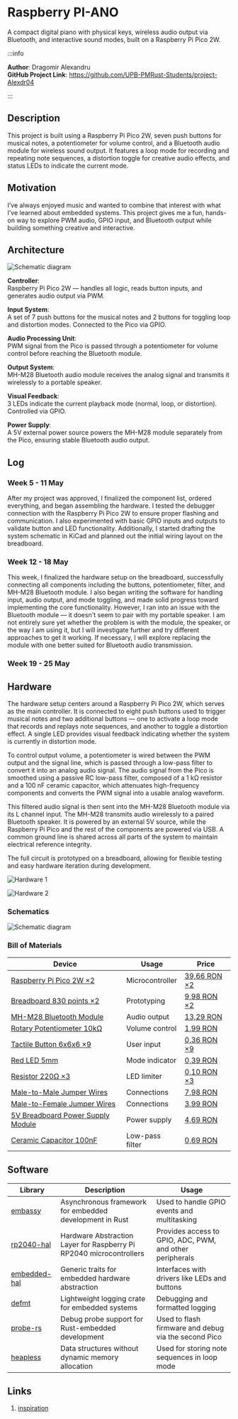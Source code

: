 # Raspberry PI-ANO
A compact digital piano with physical keys, wireless audio output via Bluetooth, and interactive sound modes, built on a Raspberry Pi Pico 2W.

:::info 

**Author**: Dragomir Alexandru \
**GitHub Project Link**: https://github.com/UPB-PMRust-Students/project-Alexdr04

:::

## Description

This project is built using a Raspberry Pi Pico 2W, seven push buttons for musical notes, a potentiometer for volume control, and a Bluetooth audio module for wireless sound output. It features a loop mode for recording and repeating note sequences, a distortion toggle for creative audio effects, and status LEDs to indicate the current mode.

## Motivation

I’ve always enjoyed music and wanted to combine that interest with what I’ve learned about embedded systems. This project gives me a fun, hands-on way to explore PWM audio, GPIO input, and Bluetooth output while building something creative and interactive.

## Architecture 

![Schematic diagram](AMPdiagrama3.webp)

**Controller**:  
  Raspberry Pi Pico 2W — handles all logic, reads button inputs, and generates audio output via PWM.

**Input System**:  
  A set of 7 push buttons for the musical notes and 2 buttons for toggling loop and distortion modes. Connected to the Pico via GPIO.

**Audio Processing Unit**:  
  PWM signal from the Pico is passed through a potentiometer for volume control before reaching the Bluetooth module.

**Output System**:  
  MH-M28 Bluetooth audio module receives the analog signal and transmits it wirelessly to a portable speaker.

**Visual Feedback**:  
  3 LEDs indicate the current playback mode (normal, loop, or distortion). Controlled via GPIO.

**Power Supply**:  
  A 5V external power source powers the MH-M28 module separately from the Pico, ensuring stable Bluetooth audio output.

## Log

<!-- write your progress here every week -->

### Week 5 - 11 May

After my project was approved, I finalized the component list, ordered everything, and began assembling the hardware. I tested the debugger connection with the Raspberry Pi Pico 2W to ensure proper flashing and communication. I also experimented with basic GPIO inputs and outputs to validate button and LED functionality. Additionally, I started drafting the system schematic in KiCad and planned out the initial wiring layout on the breadboard.

### Week 12 - 18 May

This week, I finalized the hardware setup on the breadboard, successfully connecting all components including the buttons, potentiometer, filter, and MH-M28 Bluetooth module. I also began writing the software for handling input, audio output, and mode toggling, and made solid progress toward implementing the core functionality. However, I ran into an issue with the Bluetooth module — it doesn't seem to pair with my portable speaker. I am not entirely sure yet whether the problem is with the module, the speaker, or the way I am using it, but I will investigate further and try different approaches to get it working. If necessary, I will explore replacing the module with one better suited for Bluetooth audio transmission.

### Week 19 - 25 May

## Hardware

The hardware setup centers around a Raspberry Pi Pico 2W, which serves as the main controller. It is connected to eight push buttons used to trigger musical notes and two additional buttons — one to activate a loop mode that records and replays note sequences, and another to toggle a distortion effect. A single LED provides visual feedback indicating whether the system is currently in distortion mode.

To control output volume, a potentiometer is wired between the PWM output and the signal line, which is passed through a low-pass filter to convert it into an analog audio signal. The audio signal from the Pico is smoothed using a passive RC low-pass filter, composed of a 1 kΩ resistor and a 100 nF ceramic capacitor, which attenuates high-frequency components and converts the PWM signal into a usable analog waveform.

This filtered audio signal is then sent into the MH-M28 Bluetooth module via its L channel input. The MH-M28 transmits audio wirelessly to a paired Bluetooth speaker. It is powered by an external 5V source, while the Raspberry Pi Pico and the rest of the components are powered via USB. A common ground line is shared across all parts of the system to maintain electrical reference integrity.

The full circuit is prototyped on a breadboard, allowing for flexible testing and easy hardware iteration during development.

![Hardware 1](Hardware3.webp)

![Hardware 2](Hardware4.webp)

### Schematics

![Schematic diagram](KiCadscheme5.webp)

### Bill of Materials

<!-- Fill out this table with all the hardware components that you might need.

The format is 
```
| [Device](link://to/device) | This is used ... | [price](link://to/store) |

```

-->

| Device | Usage | Price |
|--------|--------|-------|
| [Raspberry Pi Pico 2W ×2](https://www.raspberrypi.com/documentation/microcontrollers/raspberry-pi-pico.html) | Microcontroller | [39,66 RON ×2](https://www.optimusdigital.ro/ro/placi-raspberry-pi/13327-raspberry-pi-pico-2-w.html?search_query=raspberry+pi+pico+2w&results=26) |
| [Breadboard 830 points ×2](https://learn.sparkfun.com/tutorials/how-to-use-a-breadboard/all) | Prototyping | [9,98 RON ×2](https://www.optimusdigital.ro/ro/prototipare-breadboard-uri/8-breadboard-830-points.html) |
| [MH-M28 Bluetooth Module](https://sigmanortec.ro/en/bluetooth-42-ble-audio-module-stereo-mh-m28) | Audio output | [13,29 RON](https://www.optimusdigital.ro/ro/wireless-bluetooth/8124-modul-pentru-transmisie-audio-fara-fir-ble-stereo-mh-m28.html?search_query=mh-m28&results=14) |
| [Rotary Potentiometer 10kΩ](https://docs.sunfounder.com/projects/kepler-kit/en/latest/component/component_potentiometer.html#potentiometer) | Volume control | [1,99 RON](https://www.optimusdigital.ro/ro/componente-electronice-potentiometre/1886-potentiometru-stereo-10k.html?search_query=potentiometru&results=172) |
| [Tactile Button 6x6x6 ×9](https://docs.sunfounder.com/projects/kepler-kit/en/latest/component/component_button.html#button) | User input | [0,36 RON ×9](https://www.optimusdigital.ro/ro/butoane-i-comutatoare/1119-buton-6x6x6.html?search_query=butoane+6x6x6&results=1) |
| [Red LED 5mm](https://www.electronics-tutorials.ws/diode/diode_8.html) | Mode indicator | [0,39 RON](https://www.optimusdigital.ro/ro/optoelectronice-led-uri/29-led-set-3-culori-x-10-pcs-fiecare.html?search_query=led+rosu&results=166) |
| [Resistor 220Ω ×3](https://docs.sunfounder.com/projects/kepler-kit/en/latest/component/component_resistor.html) | LED limiter | [0,10 RON ×3](https://www.optimusdigital.ro/ro/componente-electronice-rezistoare/1097-rezistor-025w-220.html?search_query=rezistor+220&results=22) |
| [Male-to-Male Jumper Wires](https://www.circuitbasics.com/how-to-use-breadboard-jumper-wires/) | Connections | [7,98 RON](https://www.optimusdigital.ro/ro/fire-fire-mufate/890-set-fire-tata-tata-40p-30-cm.html?search_query=tata+tata&results=693) |
| [Male-to-Female Jumper Wires](https://www.circuitbasics.com/how-to-use-breadboard-jumper-wires/) | Connections | [3,99 RON](https://www.optimusdigital.ro/ro/toate-produsele/876-set-fire-mama-tata-10p-15-cm.html?search_query=jumper&results=70) |
| [5V Breadboard Power Supply Module](https://howtomechatronics.com/tutorials/electronics/breadboard-power-supply-module/) | Power supply | [4,69 RON](https://www.optimusdigital.ro/ro/electronica-de-putere-stabilizatoare-liniare/61-sursa-de-alimentare-pentru-breadboard.html) |
| [Ceramic Capacitor 100nF](https://www.circuitbasics.com/what-is-a-capacitor/) | Low-pass filter | [0,69 RON](https://www.optimusdigital.ro/ro/componente-electronice-condensatoare/3927-condensator-100-nf50v.html?search_query=condensator+100nF&results=7) |


## Software

| Library | Description | Usage |
|---------|-------------|-------|
| [embassy](https://github.com/embassy-rs/embassy) | Asynchronous framework for embedded development in Rust | Used to handle GPIO events and multitasking |
| [rp2040-hal](https://github.com/rp-rs/rp-hal) | Hardware Abstraction Layer for Raspberry Pi RP2040 microcontrollers | Provides access to GPIO, ADC, PWM, and other peripherals |
| [embedded-hal](https://github.com/rust-embedded/embedded-hal) | Generic traits for embedded hardware abstraction | Interfaces with drivers like LEDs and buttons |
| [defmt](https://github.com/knurling-rs/defmt) | Lightweight logging crate for embedded systems | Debugging and formatted logging |
| [probe-rs](https://github.com/probe-rs/probe-rs) | Debug probe support for Rust-embedded development | Used to flash firmware and debug via the second Pico |
| [heapless](https://github.com/japaric/heapless) | Data structures without dynamic memory allocation | Used for storing note sequences in loop mode |


## Links

<!-- Add a few links that inspired you and that you think you will use for your project -->

1. [inspiration](https://gurgleapps.com/learn/projects/diy-raspberrypi-pico-piano-project)


